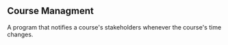 ## Course Managment

A program that notifies a course's stakeholders whenever the course's time changes.
